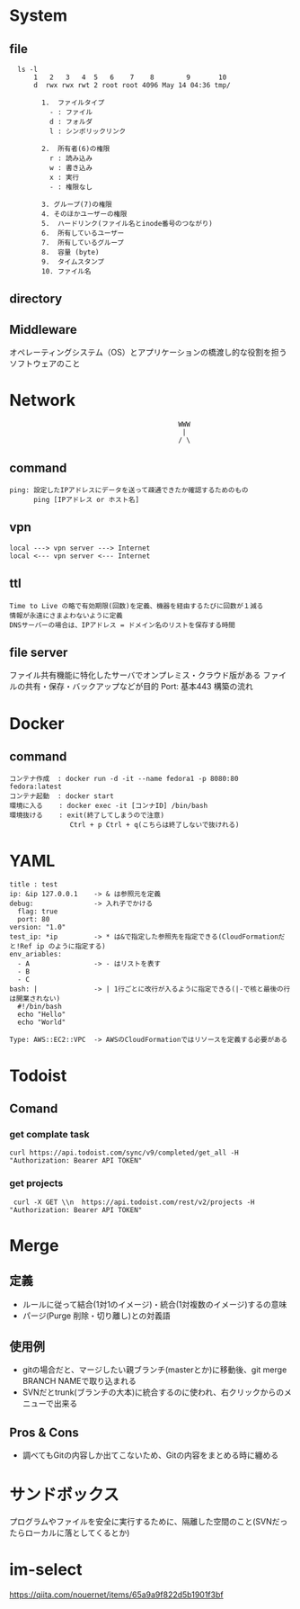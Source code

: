 # System

## file

```
  ls -l
      1   2   3   4  5   6    7    8        9       10
      d  rwx rwx rwt 2 root root 4096 May 14 04:36 tmp/
    
        1.  ファイルタイプ
          - : ファイル
          d : フォルダ
          l : シンボリックリンク

        2.  所有者(6)の権限
          r : 読み込み
          w : 書き込み
          x : 実行
          - : 権限なし

        3. グループ(7)の権限
        4. そのほかユーザーの権限
        5.  ハードリンク(ファイル名とinode番号のつながり)
        6.  所有しているユーザー
        7.  所有しているグループ
        8.  容量 (byte)
        9.  タイムスタンプ
        10. ファイル名
```

## directory

## Middleware
オペレーティングシステム（OS）とアプリケーションの橋渡し的な役割を担うソフトウェアのこと

# Network
                                              WWW        
                                               |
                                              / \   

## command
    ping: 設定したIPアドレスにデータを送って疎通できたか確認するためのもの
          ping [IPアドレス or ホスト名]
         
## vpn
    local ---> vpn server ---> Internet
    local <--- vpn server <--- Internet

## ttl
    Time to Live の略で有効期限(回数)を定義、機器を経由するたびに回数が１減る
    情報が永遠にさまよわないように定義
    DNSサーバーの場合は、IPアドレス = ドメイン名のリストを保存する時間

## file server
   ファイル共有機能に特化したサーバでオンプレミス・クラウド版がある
   ファイルの共有・保存・バックアップなどが目的
   Port: 基本443
   構築の流れ

# Docker

## command
    コンテナ作成  : docker run -d -it --name fedora1 -p 8080:80 fedora:latest
    コンテナ起動  : docker start
    環境に入る    : docker exec -it [コンナID] /bin/bash
    環境抜ける    : exit(終了してしまうので注意)
                   Ctrl + p Ctrl + q(こちらは終了しないで抜けれる)

# YAML
    title : test
    ip: &ip 127.0.0.1    -> & は参照元を定義
    debug:               -> 入れ子でかける
      flag: true
      port: 80
    version: "1.0"
    test_ip: *ip         -> * は&で指定した参照先を指定できる(CloudFormationだと!Ref ip のように指定する)
    env_ariables:
      - A                -> - はリストを表す
      - B
      - C
    bash: |              -> | 1行ごとに改行が入るように指定できる(|-で核と最後の行は開業されない)
      #!/bin/bash
      echo "Hello"
      echo "World"

    Type: AWS::EC2::VPC  -> AWSのCloudFormationではリソースを定義する必要がある   
    

# Todoist

## Comand

### get complate task
    curl https://api.todoist.com/sync/v9/completed/get_all -H "Authorization: Bearer API TOKEN"

### get projects
     curl -X GET \\n  https://api.todoist.com/rest/v2/projects -H "Authorization: Bearer API TOKEN"

# 

# Merge
## 定義
- ルールに従って結合(1対1のイメージ)・統合(1対複数のイメージ)するの意味
- パージ(Purge 削除・切り離し)との対義語

## 使用例
- gitの場合だと、マージしたい親ブランチ(masterとか)に移動後、git merge BRANCH NAMEで取り込まれる
- SVNだとtrunk(ブランチの大本)に統合するのに使われ、右クリックからのメニューで出来る

## Pros & Cons
 - 調べてもGitの内容しか出てこないため、Gitの内容をまとめる時に纏める


# サンドボックス
プログラムやファイルを安全に実行するために、隔離した空間のこと(SVNだったらローカルに落としてくるとか)

# im-select
https://qiita.com/nouernet/items/65a9a9f822d5b1901f3bf